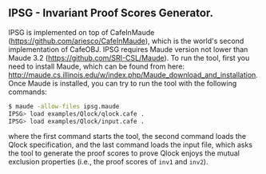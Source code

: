 ## IPSG - Invariant Proof Scores Generator. 

IPSG is implemented on top of CafeInMaude (https://github.com/ariesco/CafeInMaude), which is the world's second implementation of CafeOBJ.
IPSG requires Maude version not lower than Maude 3.2 (https://github.com/SRI-CSL/Maude).
To run the tool, first you need to install Maude, which can be found from here: http://maude.cs.illinois.edu/w/index.php/Maude_download_and_installation.
Once Maude is installed, you can try to run the tool with the following commands:

```bash
$ maude -allow-files ipsg.maude
IPSG> load examples/Qlock/qlock.cafe .
IPSG> load examples/Qlock/input.cafe .
```

where the first command starts the tool, the second command loads the Qlock specification, and the last command loads the input file, which asks the tool to generate the proof scores to prove Qlock enjoys the mutual exclusion properties (i.e., the proof scores of `inv1` and `inv2`).
